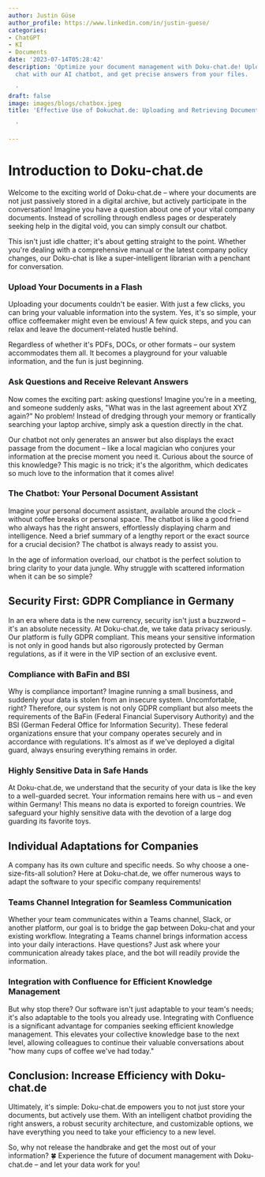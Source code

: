```yaml
---
author: Justin Güse
author_profile: https://www.linkedin.com/in/justin-guese/
categories:
- ChatGPT
- KI
- Documents
date: '2023-07-14T05:28:42'
description: 'Optimize your document management with Doku-chat.de! Upload documents,
  chat with our AI chatbot, and get precise answers from your files.

  '
draft: false
image: images/blogs/chatbox.jpeg
title: 'Effective Use of Dokuchat.de: Uploading and Retrieving Documents

  '

---
```

# Introduction to Doku-chat.de

Welcome to the exciting world of Doku-chat.de – where your documents are not just passively stored in a digital archive, but actively participate in the conversation! Imagine you have a question about one of your vital company documents. Instead of scrolling through endless pages or desperately seeking help in the digital void, you can simply consult our chatbot.

This isn't just idle chatter; it's about getting straight to the point. Whether you're dealing with a comprehensive manual or the latest company policy changes, our Doku-chat is like a super-intelligent librarian with a penchant for conversation.

### Upload Your Documents in a Flash

Uploading your documents couldn't be easier.  With just a few clicks, you can bring your valuable information into the system. Yes, it's so simple, your office coffeemaker might even be envious! A few quick steps, and you can relax and leave the document-related hustle behind.

Regardless of whether it's PDFs, DOCs, or other formats – our system accommodates them all. It becomes a playground for your valuable information, and the fun is just beginning.

### Ask Questions and Receive Relevant Answers

Now comes the exciting part: asking questions! Imagine you're in a meeting, and someone suddenly asks, "What was in the last agreement about XYZ again?" No problem! Instead of dredging through your memory or frantically searching your laptop archive, simply ask a question directly in the chat.

Our chatbot not only generates an answer but also displays the exact passage from the document – like a local magician who conjures your information at the precise moment you need it.  Curious about the source of this knowledge? This magic is no trick; it's the algorithm, which dedicates so much love to the information that it comes alive!

### The Chatbot: Your Personal Document Assistant

Imagine your personal document assistant, available around the clock – without coffee breaks or personal space. The chatbot is like a good friend who always has the right answers, effortlessly displaying charm and intelligence. Need a brief summary of a lengthy report or the exact source for a crucial decision? The chatbot is always ready to assist you.

In the age of information overload, our chatbot is the perfect solution to bring clarity to your data jungle. Why struggle with scattered information when it can be so simple?

## Security First: GDPR Compliance in Germany

In an era where data is the new currency, security isn't just a buzzword – it's an absolute necessity. At Doku-chat.de, we take data privacy seriously. Our platform is fully GDPR compliant. This means your sensitive information is not only in good hands but also rigorously protected by German regulations, as if it were in the VIP section of an exclusive event.

### Compliance with BaFin and BSI

Why is compliance important? Imagine running a small business, and suddenly your data is stolen from an insecure system. Uncomfortable, right? Therefore, our system is not only GDPR compliant but also meets the requirements of the BaFin (Federal Financial Supervisory Authority) and the BSI (German Federal Office for Information Security). These federal organizations ensure that your company operates securely and in accordance with regulations. It's almost as if we've deployed a digital guard, always ensuring everything remains in order.

### Highly Sensitive Data in Safe Hands

At Doku-chat.de, we understand that the security of your data is like the key to a well-guarded secret. Your information remains here with us – and even within Germany! This means no data is exported to foreign countries. We safeguard your highly sensitive data with the devotion of a large dog guarding its favorite toys.

## Individual Adaptations for Companies

A company has its own culture and specific needs. So why choose a one-size-fits-all solution? Here at Doku-chat.de, we offer numerous ways to adapt the software to your specific company requirements!

### Teams Channel Integration for Seamless Communication

Whether your team communicates within a Teams channel, Slack, or another platform, our goal is to bridge the gap between Doku-chat and your existing workflow. Integrating a Teams channel brings information access into your daily interactions. Have questions? Just ask where your communication already takes place, and the bot will readily provide the information.

### Integration with Confluence for Efficient Knowledge Management

But why stop there? Our software isn't just adaptable to your team's needs; it's also adaptable to the tools you already use. Integrating with Confluence is a significant advantage for companies seeking efficient knowledge management. This elevates your collective knowledge base to the next level, allowing colleagues to continue their valuable conversations about "how many cups of coffee we've had today."

## Conclusion: Increase Efficiency with Doku-chat.de

Ultimately, it's simple: Doku-chat.de empowers you to not just store your documents, but actively use them. With an intelligent chatbot providing the right answers, a robust security architecture, and customizable options, we have everything you need to take your efficiency to a new level.

So, why not release the handbrake and get the most out of your information? 🍀 Experience the future of document management with Doku-chat.de – and let your data work for you!
